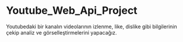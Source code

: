 # Youtube_Web_Api_Project
Youtubedaki bir kanalın videolarının izlenme, like, dislike gibi bilgilerinin çekip analiz ve görselleştirmelerini yapacağız.

